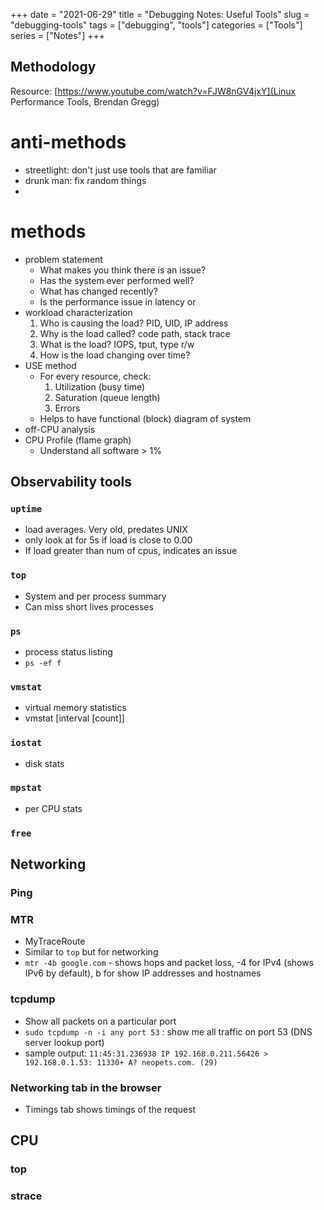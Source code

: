 +++ 
date = "2021-06-29" 
title = "Debugging Notes: Useful Tools" 
slug = "debugging-tools" 
tags = ["debugging", "tools"] 
categories = ["Tools"] 
series = ["Notes"] 
+++

## Methodology

Resource: [https://www.youtube.com/watch?v=FJW8nGV4jxY](Linux Performance Tools, Brendan Gregg) 

# anti-methods
- streetlight: don't just use tools that are familiar 
- drunk man: fix random things
- 

# methods
- problem statement
  - What makes you think there is an issue? 
  - Has the system ever performed well?
  - What has changed recently?
  - Is the performance issue in latency or
- workload characterization
  1. Who is causing the load? PID, UID, IP address
  2. Why is the load called? code path, stack trace
  3. What is the load? IOPS, tput, type r/w
  4. How is the load changing over time?  
- USE method
  - For every resource, check:
    1. Utilization (busy time)
    2. Saturation (queue length)
    3. Errors
  - Helps to have functional (block) diagram of system
- off-CPU analysis
- CPU Profile (flame graph)
  - Understand all software > 1%

## Observability tools
### `uptime`
  - load averages. Very old, predates UNIX
  - only look at for 5s if load is close to 0.00
  - If load greater than num of cpus, indicates an issue
### `top`
  - System and per process summary
  - Can miss short lives processes
### `ps`
  - process status listing
  - `ps -ef f`
### `vmstat`
  - virtual memory statistics
  - vmstat [interval [count]]
### `iostat`
  - disk stats
### `mpstat`
  - per CPU stats
### `free`


## Networking

### Ping

### MTR
- MyTraceRoute
- Similar to `top` but for networking
- `mtr -4b google.com` - shows hops and packet loss, -4 for IPv4 (shows IPv6 by default), b for show IP addresses and hostnames

### tcpdump

- Show all packets on a particular port
- `sudo tcpdump -n -i any port 53` : show me all traffic on port 53 (DNS server lookup port)
- sample output: `11:45:31.236938 IP 192.168.0.211.56426 > 192.168.0.1.53: 11330+ A? neopets.com. (29)`

### Networking tab in the browser
- Timings tab shows timings of the request

## CPU

### top

### strace